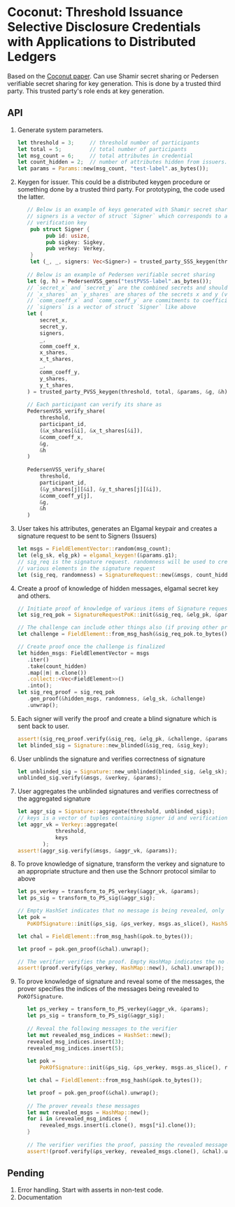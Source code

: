 # Coconut: Threshold Issuance Selective Disclosure Credentials with Applications to Distributed Ledgers

Based on the [Coconut paper](https://arxiv.org/pdf/1802.07344.pdf). Can use Shamir secret sharing 
or Pedersen verifiable secret sharing for key generation. This is done by a trusted third party. 
This trusted party's role ends at key generation.

## API
1. Generate system parameters.
    ```rust
    let threshold = 3;     // threshold number of participants
    let total = 5;         // total number of participants
    let msg_count = 6;     // total attributes in credential
    let count_hidden = 2;  // number of attributes hidden from issuers.
    let params = Params::new(msg_count, "test-label".as_bytes());
    ```

1. Keygen for issuer. This could be a distributed keygen procedure or something done by a 
trusted third party. For prototyping, the code used the latter.
    ```rust
       // Below is an example of keys generated with Shamir secret sharing
       // signers is a vector of struct `Signer` which corresponds to a single signer and contains a signer id, a signing and a 
       // verification key
        pub struct Signer {
             pub id: usize,
             pub sigkey: Sigkey,
             pub verkey: Verkey,
        }
        let (_, _, signers: Vec<Signer>) = trusted_party_SSS_keygen(threshold, total, &params);
       
       // Below is an example of Pedersen verifiable secret sharing
       let (g, h) = PedersenVSS_gens("testPVSS-label".as_bytes());
       // `secret_x` and `secret_y` are the combined secrets and should never be given away. Only use for testing.
       // `x_shares` an `y_shares` are shares of the secrets x and y (vector)
       // `comm_coeff_x` and `comm_coeff_y` are commitments to coefficients of polynomial used to share `secret_x` and `secret_y`
       // `signers` is a vector of struct `Signer` like above
       let (
           secret_x,
           secret_y,
           signers,
           _,
           comm_coeff_x,
           x_shares,
           x_t_shares,
           _,
           comm_coeff_y,
           y_shares,
           y_t_shares,
       ) = trusted_party_PVSS_keygen(threshold, total, &params, &g, &h);
       
       // Each participant can verify its share as
       PedersenVSS_verify_share(
           threshold,
           participant_id,
           (&x_shares[&i], &x_t_shares[&i]),
           &comm_coeff_x,
           &g,
           &h
       )
       
       PedersenVSS_verify_share(
           threshold,
           participant_id,
           (&y_shares[j][&i], &y_t_shares[j][&i]),
           &comm_coeff_y[j],
           &g,
           &h
       )
    ```

1. User takes his attributes, generates an Elgamal keypair and creates a signature request 
to be sent to Signers (Issuers)
    ```rust
   let msgs = FieldElementVector::random(msg_count);
   let (elg_sk, elg_pk) = elgamal_keygen!(&params.g1);
   // sig_req is the signature request. randomness will be used to create proof of knowledge of 
   // various elements in the signature request 
   let (sig_req, randomness) = SignatureRequest::new(&msgs, count_hidden, &elg_pk, &params);
    ```

1. Create a proof of knowledge of hidden messages, elgamal secret key and others.
    ```rust
   // Initiate proof of knowledge of various items of Signature request
   let sig_req_pok = SignatureRequestPoK::init(&sig_req, &elg_pk, &params);

   // The challenge can include other things also (if proving other predicates)
   let challenge = FieldElement::from_msg_hash(&sig_req_pok.to_bytes());

   // Create proof once the challenge is finalized
   let hidden_msgs: FieldElementVector = msgs
       .iter()
       .take(count_hidden)
       .map(|m| m.clone())
       .collect::<Vec<FieldElement>>()
       .into();
   let sig_req_proof = sig_req_pok
       .gen_proof(&hidden_msgs, randomness, &elg_sk, &challenge)
       .unwrap();
    ```

1. Each signer will verify the proof and create a blind signature which is sent back to user.
    ```rust
   assert!(sig_req_proof.verify(&sig_req, &elg_pk, &challenge, &params));
   let blinded_sig = Signature::new_blinded(&sig_req, &sig_key);
    ```
   
1. User unblinds the signature and verifies correctness of signature
    ```rust
    let unblinded_sig = Signature::new_unblinded(blinded_sig, &elg_sk);
    unblinded_sig.verify(&msgs, &verkey, &params);
    ```

1.  User aggregates the unblinded signatures and verifies correctness of the 
    aggregated signature
    ```rust
    let aggr_sig = Signature::aggregate(threshold, unblinded_sigs);
    // keys is a vector of tuples containing signer id and verification key (usize, Verkey)
    let aggr_vk = Verkey::aggregate(
                threshold,
                keys
            );
    assert!(aggr_sig.verify(&msgs, &aggr_vk, &params));
    ```

1. To prove knowledge of signature, transform the verkey and signature to 
an appropriate structure and then use the Schnorr protocol similar to above
    ```rust
   let ps_verkey = transform_to_PS_verkey(&aggr_vk, &params);
   let ps_sig = transform_to_PS_sig(&aggr_sig);
   
   // Empty HashSet indicates that no message is being revealed, only knowledge of signature is proved
   let pok =
       PoKOfSignature::init(&ps_sig, &ps_verkey, msgs.as_slice(), HashSet::new()).unwrap();
   
   let chal = FieldElement::from_msg_hash(&pok.to_bytes());
   
   let proof = pok.gen_proof(&chal).unwrap();
   
   // The verifier verifies the proof. Empty HashMap indicates the no message was revealed
   assert!(proof.verify(&ps_verkey, HashMap::new(), &chal).unwrap());
    ```

1. To prove knowledge of signature and reveal some of the messages, the prover specifies 
the indices of the messages being revealed to `PoKOfSignature`.
    ```rust
       let ps_verkey = transform_to_PS_verkey(&aggr_vk, &params);
       let ps_sig = transform_to_PS_sig(&aggr_sig);
       
       // Reveal the following messages to the verifier
       let mut revealed_msg_indices = HashSet::new();
       revealed_msg_indices.insert(3);
       revealed_msg_indices.insert(5);
       
       let pok =
           PoKOfSignature::init(&ps_sig, &ps_verkey, msgs.as_slice(), revealed_msg_indices.clone()).unwrap();
   
       let chal = FieldElement::from_msg_hash(&pok.to_bytes());
   
       let proof = pok.gen_proof(&chal).unwrap();
       
       // The prover reveals these messages
       let mut revealed_msgs = HashMap::new();
       for i in &revealed_msg_indices {
           revealed_msgs.insert(i.clone(), msgs[*i].clone());
       }
       
       // The verifier verifies the proof, passing the revealed messages
       assert!(proof.verify(&ps_verkey, revealed_msgs.clone(), &chal).unwrap());
    ```

## Pending
1. Error handling. Start with asserts in non-test code.
1. Documentation

